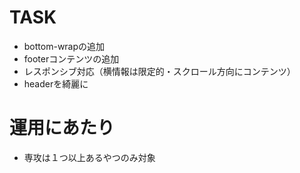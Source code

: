 # TASK
- bottom-wrapの追加
- footerコンテンツの追加
- レスポンシブ対応（横情報は限定的・スクロール方向にコンテンツ）
- headerを綺麗に
# 運用にあたり
- 専攻は１つ以上あるやつのみ対象
